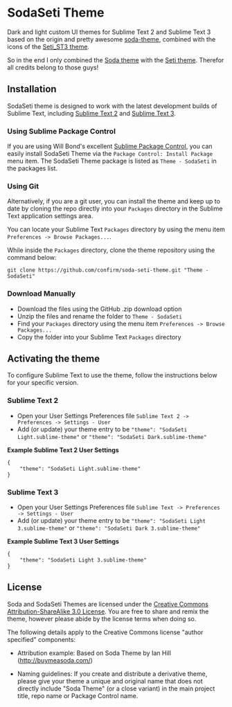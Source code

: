 # SodaSeti Theme

Dark and light custom UI themes for Sublime Text 2 and Sublime Text 3 based on the origin and pretty awesome [soda-theme](https://github.com/buymeasoda/soda-theme), combined with the icons of the [Seti_ST3 theme](https://github.com/ctf0/Seti_ST3).

So in the end I only combined the [Soda theme](https://github.com/buymeasoda/soda-theme) with the [Seti theme](https://github.com/ctf0/Seti_ST3).
Therefor all credits belong to those guys!

## Installation

SodaSeti theme is designed to work with the latest development builds of Sublime Text, including [Sublime Text 2](http://www.sublimetext.com/dev) and [Sublime Text 3](http://www.sublimetext.com/3dev).

### Using Sublime Package Control

If you are using Will Bond's excellent [Sublime Package Control](http://wbond.net/sublime_packages/package_control), you can easily install SodaSeti Theme via the `Package Control: Install Package` menu item. The SodaSeti Theme package is listed as `Theme - SodaSeti` in the packages list.

### Using Git

Alternatively, if you are a git user, you can install the theme and keep up to date by cloning the repo directly into your `Packages` directory in the Sublime Text application settings area.

You can locate your Sublime Text `Packages` directory by using the menu item `Preferences -> Browse Packages...`.

While inside the `Packages` directory, clone the theme repository using the command below:

    git clone https://github.com/confirm/soda-seti-theme.git "Theme - SodaSeti"

### Download Manually

* Download the files using the GitHub .zip download option
* Unzip the files and rename the folder to `Theme - SodaSeti`
* Find your `Packages` directory using the menu item  `Preferences -> Browse Packages...`
* Copy the folder into your Sublime Text `Packages` directory

## Activating the theme

To configure Sublime Text to use the theme, follow the instructions below for your specific version.

### Sublime Text 2

* Open your User Settings Preferences file `Sublime Text 2 -> Preferences -> Settings - User`
* Add (or update) your theme entry to be `"theme": "SodaSeti Light.sublime-theme"` or `"theme": "SodaSeti Dark.sublime-theme"`

**Example Sublime Text 2 User Settings**

    {
        "theme": "SodaSeti Light.sublime-theme"
    }

### Sublime Text 3

* Open your User Settings Preferences file `Sublime Text -> Preferences -> Settings - User`
* Add (or update) your theme entry to be `"theme": "SodaSeti Light 3.sublime-theme"` or `"theme": "SodaSeti Dark 3.sublime-theme"`

**Example Sublime Text 3 User Settings**

    {
        "theme": "SodaSeti Light 3.sublime-theme"
    }

## License

Soda and SodaSeti Themes are licensed under the [Creative Commons Attribution-ShareAlike 3.0 License](http://creativecommons.org/licenses/by-sa/3.0/). You are free to share and remix the theme, however please abide by the license terms when doing so.

The following details apply to the Creative Commons license "author specified" components:

* Attribution example: Based on Soda Theme by Ian Hill (http://buymeasoda.com/)

* Naming guidelines: If you create and distribute a derivative theme, please give your theme a unique and original name that does not directly include "Soda Theme" (or a close variant) in the main project title, repo name or Package Control name.

